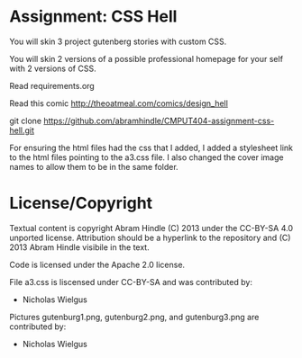 Assignment: CSS Hell
====================

You will skin 3 project gutenberg stories with custom CSS.

You will skin 2 versions of a possible professional homepage for your
self with 2 versions of CSS.

Read requirements.org

Read this comic http://theoatmeal.com/comics/design_hell

git clone https://github.com/abramhindle/CMPUT404-assignment-css-hell.git


For ensuring the html files had the css that I added, I added a stylesheet link to the html files
pointing to the a3.css file. I also changed the cover image names to allow them to be in the same folder.


License/Copyright
=================

Textual content is copyright Abram Hindle (C) 2013 under the CC-BY-SA
4.0 unported license. Attribution should be a hyperlink to the
repository and (C) 2013 Abram Hindle visibile in the text.

Code is licensed under the Apache 2.0 license.

File a3.css is liscensed under CC-BY-SA and was contributed by:

* Nicholas Wielgus

Pictures gutenburg1.png, gutenburg2.png, and gutenburg3.png are contributed by:

* Nicholas Wielgus


